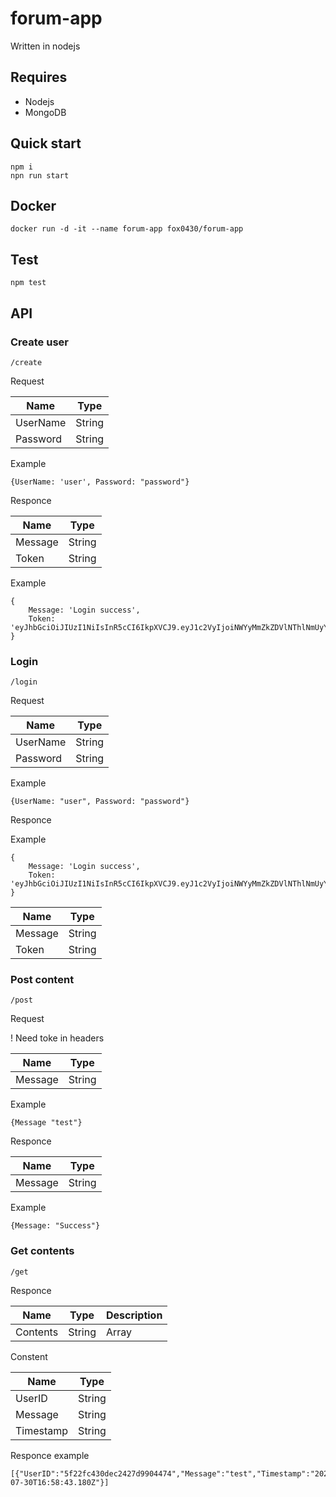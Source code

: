 # forum-app
Written in nodejs

## Requires

- Nodejs
- MongoDB

## Quick start
```
npm i
npn run start
```

## Docker
```
docker run -d -it --name forum-app fox0430/forum-app
```

## Test
```
npm test
```

## API

### Create user

```
/create
```

Request

| Name | Type |
---|---|
| UserName | String |
| Password | String |

Example
```
{UserName: 'user', Password: "password"}
```

Responce

| Name | Type |
---|---
| Message | String |
| Token | String |

Example
```
{
    Message: 'Login success',
    Token: 'eyJhbGciOiJIUzI1NiIsInR5cCI6IkpXVCJ9.eyJ1c2VyIjoiNWYyMmZkZDVlNThlNmUyYWZiZDc0MTk1IiwiaWF0IjoxNTk2MTI4NzI1LCJleHAiOjE1OTYyMTUxMjV9E4DcvxP9u4Vrnjzkw83jcoWVqFQ6YpC71snjauRn18Y'
}
```

### Login

```
/login
```

Request

| Name | Type |
---|---
| UserName | String |
| Password | String |

Example
```
{UserName: "user", Password: "password"}
```

Responce

Example
```
{
    Message: 'Login success',
    Token: 'eyJhbGciOiJIUzI1NiIsInR5cCI6IkpXVCJ9.eyJ1c2VyIjoiNWYyMmZkZDVlNThlNmUyYWZiZDc0MTk1IiwiaWF0IjoxNTk2MTI4NzI1LCJleHAiOjE1OTYyMTUxMjV9E4DcvxP9u4Vrnjzkw83jcoWVqFQ6YpC71snjauRn18Y'
}
```

| Name | Type |
---|---
| Message | String |
| Token | String |

### Post content

```
/post
```

Request


! Need toke in headers

| Name | Type |
---|---|
| Message | String |

Example

```
{Message "test"}
```

Responce

| Name | Type |
---|---
| Message | String |

Example

```
{Message: "Success"}
```

### Get contents

```
/get
```

Responce

| Name | Type | Description |
---|---|---
| Contents | String | Array<Content> |

Constent

| Name | Type |
---|---
| UserID | String |
| Message | String |
| Timestamp | String |

Responce example
```
[{"UserID":"5f22fc430dec2427d9904474","Message":"test","Timestamp":"2020-07-30T16:58:43.180Z"}]
```
